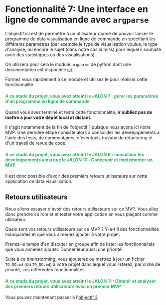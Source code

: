 # Fonctionnalité 7: Une interface en ligne de commande avec `argparse`

L'objectif ici est de permettre à un utilisateur donné de pouvoir lancer le programme de data visualisation en ligne de commande en spécifiant les différents paramètres (par exemple le type de visualisation voulue, le type d'analyse, ou encore le sujet (dans notre cas la miss) pour lequel il souhaite avoir des statistiques ou des visualisations).

On utilisera pour cela le module `argparse` de python dont une documentation est disponible [ici](https://docs.python.org/fr/3/howto/argparse.html).

Formez vous rapidement à ce module et utilisez le pour réaliser cette fonctionnalité.


#### <span style="color: #26B260">A ce stade du projet, vous avez atteint le JALON 7 : gérer les paramètres d'un programme en ligne de commande</span> 


Quand vous avez terminé et testé cette fonctionnalité, **n'oubliez pas de mettre à jour votre dépôt local et distant.** 

Il s'agit notamment de la fin de l'objectif 1 puisque nous avons ici notre MVP. Une dernière étape consiste alors à consolider les développements à l'aide des tests, de commentaires, d'éventuels travaux de refactoring et d'un travail de revue de code.

#### <span style="color: #26B260">A ce stade du projet, vous avez atteint le JALON 9 : consolider les développements ainsi que le JALON 10 : Concevoir et implémenter un MVP</span> 


Il est donc possible d'avoir des premiers retours utilisateurs sur cette application de data visualisation.


## Retours utilisateurs 

Nous allons essayer d'avoir des retours utilisateurs sur ce MVP. Vous allez donc prendre ce role et et tester votre application en vous plaçant comme utilisateur.

Quels sont vos retours utilisateurs sur ce MVP ? Y-a-t'il des fonctionnalités manquantes et que vous aimeriez ajouter à votre projet.

Prenez-le temps d'en discuter en groupe afin de lister les fonctionnalités que vous aimeriez ajouter. Donner leur aussi une priorité.

Suite à ce brainstorming, vous ajouterez ou mettrez à jour un fichier `TO_DO.md` (ou `TO_DO.md`) à votre projet dans lequel vous listerez, par ordre de priorité, ces différentes fonctionnalités.

#### <span style="color: #26B260">A ce stade du projet, vous avez atteint le JALON 11 : Obtenir et analyser des premiers retours utilisateurs avec un premier MVP </span> 

Vous pouvez maintenant passer à l'[objectif 2](https://gitlab-ovh-03.cloud.centralesupelec.fr/celine.hudelot/cs_codingweek_dataviz_2021/-/blob/master/TemplateProject_dataviz.md#objectif-2-analyse-et-visualisation-plus-avanc%C3%A9e-des-r%C3%A9sultats-de-lanalyse-am%C3%A9lioration-du-mvp)